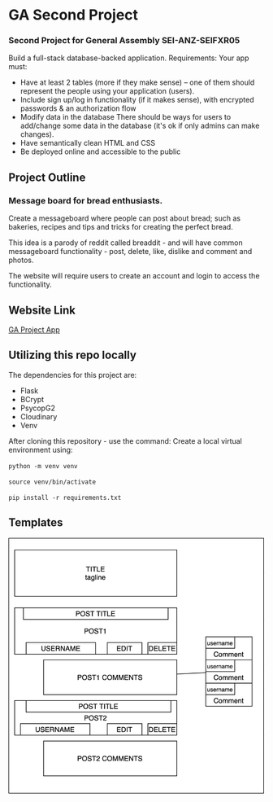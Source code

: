 # GA Second Project
### Second Project for General Assembly SEI-ANZ-SEIFXR05

Build a full-stack database-backed application.
Requirements:
Your app must:
* Have at least 2 tables (more if they make sense) – one of them should represent the people using your application (users).
* Include sign up/log in functionality (if it makes sense), with encrypted passwords & an authorization flow
* Modify data in the database There should be ways for users to add/change some data in the database (it's ok if only admins can make changes).
* Have semantically clean HTML and CSS
* Be deployed online and accessible to the public

## Project Outline
### Message board for bread enthusiasts.

Create a messageboard where people can post about bread; such as bakeries, recipes and tips and tricks for creating the perfect bread.

This idea is a parody of reddit called breaddit - and will have common messageboard functionality - post, delete, like, dislike and comment and photos.

The website will require users to create an account and login to access the functionality. 

## Website Link
[GA Project App](https://ga-first-heroku-project.herokuapp.com/)

## Utilizing this repo locally

The dependencies for this project are: 
- Flask
- BCrypt
- PsycopG2
- Cloudinary
- Venv

After cloning this repository - use the command:
Create a local virtual environment using: 

`python -m venv venv`

`source venv/bin/activate`

`pip install -r requirements.txt`


## Templates

![homepage template](static/homepage.png)